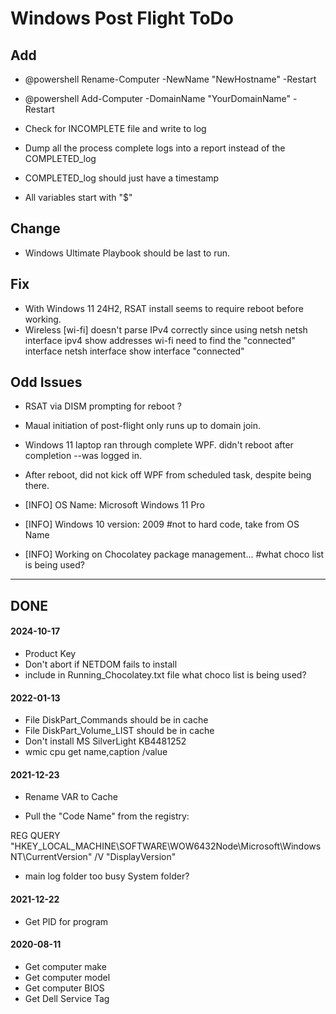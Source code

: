 # Windows Post Flight ToDo 

## Add
- @powershell Rename-Computer -NewName "NewHostname" -Restart
- @powershell Add-Computer -DomainName "YourDomainName" -Restart

- Check for INCOMPLETE file and write to log
- Dump all the process complete logs into a report instead of the COMPLETED_log
- COMPLETED_log should just have a timestamp

- All variables start with "$"

	

## Change
- Windows Ultimate Playbook should be last to run.


## Fix

- With Windows 11 24H2, RSAT install seems to require reboot before working.
- Wireless [wi-fi] doesn't parse IPv4 correctly since using netsh
	netsh interface ipv4 show addresses wi-fi
	need to find the "connected" interface
	netsh interface show interface
		"connected"

## Odd Issues

- RSAT via DISM prompting for reboot ?

- Maual initiation of post-flight only runs up to domain join.
- Windows 11 laptop ran through complete WPF. didn't reboot after completion --was logged in.

- After reboot, did not kick off WPF from scheduled task, despite being there.
- [INFO]	OS Name: Microsoft Windows 11 Pro 
- [INFO]	Windows 10 version: 2009 #not to hard code, take from OS Name
- [INFO]	Working on Chocolatey package management... #what choco list is being used?


-------------------------------------------------------------------------------


## DONE

#### 2024-10-17
- Product Key
- Don't abort if NETDOM fails to install
- include in Running_Chocolatey.txt file what choco list is being used?

#### 2022-01-13

- File DiskPart_Commands should be in cache
- File DiskPart_Volume_LIST should be in cache
- Don't install MS SilverLight KB4481252
- wmic cpu get name,caption /value

#### 2021-12-23

- Rename VAR to Cache

- Pull the "Code Name" from the registry:

REG QUERY "HKEY_LOCAL_MACHINE\SOFTWARE\WOW6432Node\Microsoft\Windows NT\CurrentVersion" /V "DisplayVersion"

- main log folder too busy
	System folder?
	
	
#### 2021-12-22
- Get PID for program

#### 2020-08-11
- Get computer make
- Get computer model
- Get computer BIOS
- Get Dell Service Tag